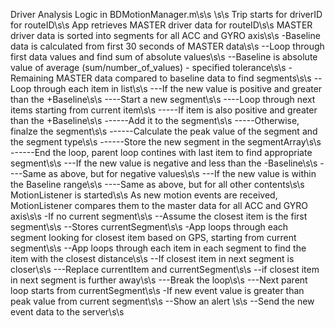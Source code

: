 Driver Analysis Logic in BDMotionManager.m\s\s
\s\s
Trip starts for driverID for routeID\s\s
App retrieves MASTER driver data for routeID\s\s
MASTER driver data is sorted into segments for all ACC and GYRO axis\s\s
-Baseline data is calculated from first 30 seconds of MASTER data\s\s
--Loop through first data values and find sum of absolute values\s\s
--Baseline is absolute value of average (sum/number_of_values) - specified tolerance\s\s
-Remaining MASTER data compared to baseline data to find segments\s\s
--Loop through each item in list\s\s
---If the new value is positive and greater than the +Baseline\s\s
----Start a new segment\s\s
----Loop through next items starting from current item\s\s
-----If item is also positive and greater than the +Baseline\s\s
------Add it to the segment\s\s
-----Otherwise, finalze the segment\s\s
------Calculate the peak value of the segment and the segment type\s\s
------Store the new segment in the segmentArray\s\s
------End the loop, parent loop contines with last item to find appropriate segment\s\s
---If the new value is negative and less than the -Baseline\s\s
----Same as above, but for negative values\s\s
---If the new value is within the Baseline range\s\s
----Same as above, but for all other contents\s\s
MotionListener is started\s\s
As new motion events are received, MotionListener compares them to the master data for all ACC and GYRO axis\s\s
-If no current segment\s\s
--Assume the closest item is the first segment\s\s
--Stores currentSegment\s\s
-App loops through each segment looking for closest item based on GPS, starting from current segment\s\s
--App loops through each item in each segment to find the item with the closest distance\s\s
--If closest item in next segment is closer\s\s
---Replace currentItem and currentSegment\s\s
--if closest item in next segment is further away\s\s
---Break the loop\s\s
---Next parent loop starts from currentSegment\s\s
-If new event value is greater than peak value from current segment\s\s
--Show an alert \s\s
--Send the new event data to the server\s\s
